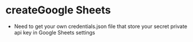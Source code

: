 # createGoogle Sheets
- Need to get your own credentials.json file that store your secret private api key in Google Sheets settings

